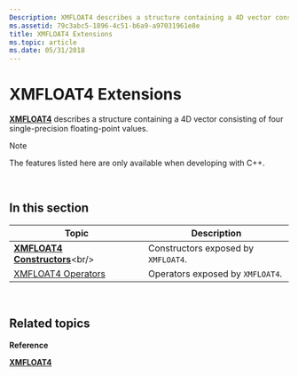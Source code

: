 ```yaml
---
Description: XMFLOAT4 describes a structure containing a 4D vector consisting of four single-precision floating-point values.
ms.assetid: 79c3abc5-1896-4c51-b6a9-a97031961e8e
title: XMFLOAT4 Extensions
ms.topic: article
ms.date: 05/31/2018
---
```


# XMFLOAT4 Extensions

[**XMFLOAT4**](https://msdn.microsoft.com/en-us/library/Ee419608(v=VS.85).aspx) describes a structure containing a 4D vector consisting of four single-precision floating-point values.

> [!Note]  
> The features listed here are only available when developing with C++.

 

## In this section



| Topic                                                       | Description                                    |
|-------------------------------------------------------------|------------------------------------------------|
| [**XMFLOAT4 Constructors**](https://msdn.microsoft.com/en-us/library/Ee415309(v=VS.85).aspx)<br/>   | Constructors exposed by `XMFLOAT4`.<br/> |
| [XMFLOAT4 Operators](ovw-xmfloat4-operators.md)<br/> | Operators exposed by `XMFLOAT4`.<br/>    |



 

## Related topics

<dl> <dt>

**Reference**
</dt> <dt>

[**XMFLOAT4**](https://msdn.microsoft.com/en-us/library/Ee419608(v=VS.85).aspx)
</dt> </dl>

 

 





